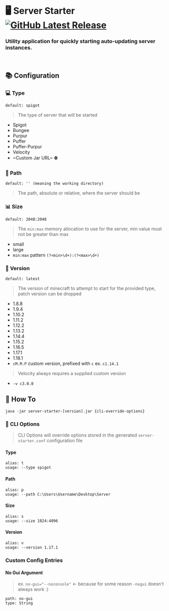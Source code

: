 # :desktop_computer: Server Starter [![GitHub Latest Release](https://img.shields.io/github/v/release/Sxtanna/server-starter?style=flat-square)](https://github.com/Sxtanna/server-starter/releases)
### **Utility application for quickly starting auto-updating server instances.**


<br/>

## :books: Configuration 

### :computer: **Type** 
`default: spigot`
> The type of server that will be started
 - Spigot
 - Bungee
 - Purpur
 - Puffer
 - Puffer-Purpur
 - Velocity
 - ~Custom Jar URL~ :no_entry:

### :file_folder: **Path**
`default: '' (meaning the working directory)`
> The path, absolute or relative, where the server should be

### :bar_chart: **Size**
`default: 2048:2048`
> The `min:max` memory allocation to use for the server, min value must not be greater than max
 - small
 - large
 - `min:max` pattern `(?<min>\d+):(?<max>\d+)`
 
### :gem: **Version**
 `default: latest`
> The version of minecraft to attempt to start for the provided type, patch version can be dropped
 - 1.8.8
 - 1.9.4
 - 1.10.2
 - 1.11.2
 - 1.12.2
 - 1.13.2
 - 1.14.4
 - 1.15.2
 - 1.16.5
 - 1.17.1
 - 1.18.1
 - `cM.M.P` custom version, prefixed with `c` ex. `c1.14.1`
> Velocity always requires a supplied custom version
 - `-v c3.0.0`
 
 
## :scroll: **How To**

`java -jar server-starter-[version].jar {cli-override-options}`

### :notebook: **CLI Options**
> CLI Options will override options stored in the generated `server-starter.conf` configuration file

#### Type
```
alias: t
usage: --type spigot
```
#### Path
```
alias: p
usage: --path C:\Users\Username\Desktop\Server
```
#### Size
```
alias: s
usage: --size 1024:4096
```
#### Version
```
alias: v
usage: --version 1.17.1
```


### **Custom Config Entries**

#### No Gui Argument
> ex. `no-gui="--noconsole"` <- because for some reason `-nogui` doesn't always work :)
```
path: no-gui
type: String
```